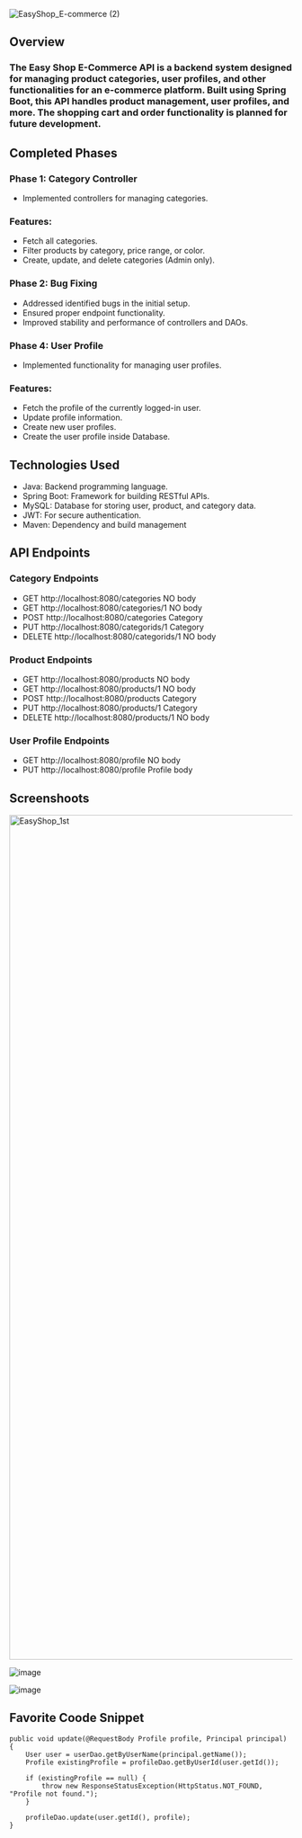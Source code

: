 ![EasyShop_E-commerce (2)](https://github.com/user-attachments/assets/f9bc5831-30d4-430a-878c-47d9b2e0e11e)

## Overview 
### The Easy Shop E-Commerce API is a backend system designed for managing product categories, user profiles, and other functionalities for an e-commerce platform. Built using Spring Boot, this API handles product management, user profiles, and more. The shopping cart and order functionality is planned for future development.

## Completed Phases

### Phase 1: Category Controller
* Implemented controllers for managing categories.
### Features:
* Fetch all categories.
* Filter products by category, price range, or color.
* Create, update, and delete categories (Admin only).

### Phase 2: Bug Fixing
* Addressed identified bugs in the initial setup.
* Ensured proper endpoint functionality.
* Improved stability and performance of controllers and DAOs.

### Phase 4: User Profile
* Implemented functionality for managing user profiles.
### Features:
* Fetch the profile of the currently logged-in user.
* Update profile information.
* Create new user profiles.
* Create the user profile inside Database.

## Technologies Used
* Java: Backend programming language.
* Spring Boot: Framework for building RESTful APIs.
* MySQL: Database for storing user, product, and category data.
* JWT: For secure authentication.
* Maven: Dependency and build management

## API Endpoints
### Category Endpoints
* GET http://localhost:8080/categories NO body
* GET http://localhost:8080/categories/1 NO body
* POST http://localhost:8080/categories Category
* PUT http://localhost:8080/categorids/1 Category
* DELETE http://localhost:8080/categorids/1 NO body

### Product Endpoints
* GET http://localhost:8080/products NO body
* GET http://localhost:8080/products/1 NO body
* POST http://localhost:8080/products Category
* PUT http://localhost:8080/products/1 Category
* DELETE http://localhost:8080/products/1 NO body

### User Profile Endpoints
* GET http://localhost:8080/profile NO body
* PUT http://localhost:8080/profile Profile body

## Screenshoots
<img width="1503" alt="EasyShop_1st" src="https://github.com/user-attachments/assets/88767a08-bbf0-4cd0-a6b6-6e1b0c9a806b" />

![image](https://github.com/user-attachments/assets/028bc8f2-ee33-4b7e-b255-324fede3652a)


![image](https://github.com/user-attachments/assets/7c636928-42cf-4db0-b1fc-496f7811128f)

## Favorite Coode Snippet

``` @PutMapping()
public void update(@RequestBody Profile profile, Principal principal) {
    User user = userDao.getByUserName(principal.getName());
    Profile existingProfile = profileDao.getByUserId(user.getId());

    if (existingProfile == null) {
        throw new ResponseStatusException(HttpStatus.NOT_FOUND, "Profile not found.");
    }

    profileDao.update(user.getId(), profile);
} 





